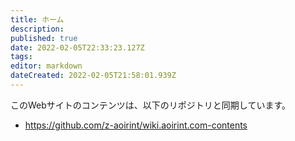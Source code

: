 ```yaml
---
title: ホーム
description: 
published: true
date: 2022-02-05T22:33:23.127Z
tags: 
editor: markdown
dateCreated: 2022-02-05T21:58:01.939Z
---
```



このWebサイトのコンテンツは、以下のリポジトリと同期しています。

- <https://github.com/z-aoirint/wiki.aoirint.com-contents>
